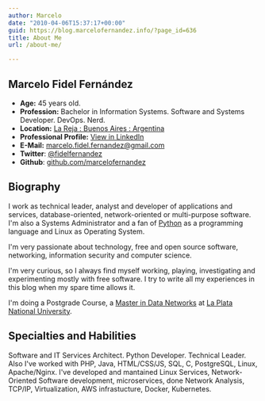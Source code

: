 ```yaml
---
author: Marcelo
date: "2010-04-06T15:37:17+00:00"
guid: https://blog.marcelofernandez.info/?page_id=636
title: About Me
url: /about-me/

---
```

## Marcelo Fidel Fernández

- **Age:** 45 years old.
- **Profession:** Bachelor in Information Systems. Software and Systems Developer. DevOps. Nerd.
- **Location:** [La Reja : Buenos Aires : Argentina](https://en.wikipedia.org/wiki/Moreno_Partido)
- **Professional Profile:** [View in LinkedIn](http://www.linkedin.com/in/marcelofidelfernandez "Ver mi perfil profesional en LinkedIn")
- **E-Mail:** [marcelo.fidel.fernandez@gmail.com]( mailto:marcelo.fidel.fernandez@gmail.com)
- **Twitter**: [@fidelfernandez](http://twitter.com/fidelfernandez)
- **Github**: [github.com/marcelofernandez](https://github.com/marcelofernandez)

## Biography

I work as technical leader, analyst and developer of applications and services, database-oriented, network-oriented or multi-purpose software. I'm also a Systems Administrator and a fan of [Python](http://www.python.org "Python Programming Language") as a programming language and Linux as Operating System.

I'm very passionate about technology, free and open source software, networking, information security and computer science.

I'm very curious, so I always find myself working, playing, investigating and experimenting mostly with free software. I try to write all my experiences in this blog when my spare time allows it.

I'm doing a Postgrade Course, a [Master in Data Networks](https://postgrado.info.unlp.edu.ar/redes-de-datos/) at [La Plata National University](http://www.unlp.edu.ar).

## Specialties and Habilities

Software and IT Services Architect. Python Developer. Technical Leader. Also I've worked with PHP, Java, HTML/CSS/JS, SQL, C, PostgreSQL, Linux, Apache/Nginx. I've developed and mantained Linux Services, Network-Oriented Software development, microservices, done Network Analysis, TCP/IP, Virtualization, AWS infrastucture, Docker, Kubernetes.

